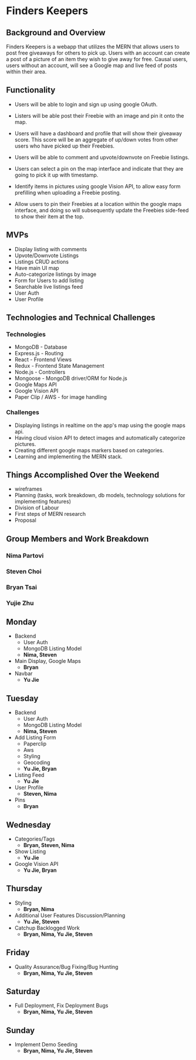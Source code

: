 # Finders Keepers

## Background and Overview

Finders Keepers is a webapp that utilizes the MERN that allows users to post free
giveaways for others to pick up. Users with an account can create a post of a picture of an
item they wish to give away for free. Causal users, users without an account, will
see a Google map and live feed of posts within their area.

## Functionality
  + Users will be able to login and sign up using google OAuth.

  + Listers will be able post their Freebie with an image and pin it onto the map.

  + Users will have a dashboard and profile that will show their giveaway score. This score will be an aggregate of up/down votes from other users who have picked up their Freebies.

  + Users will be able to comment and upvote/downvote on Freebie listings.

  + Users can select a pin on the map interface and indicate that they are going to pick it up with timestamp.

  + Identify items in pictures using google Vision API, to allow easy form prefilling when uploading a Freebie posting.
  
  + Allow users to pin their Freebies at a location within the google maps interface, and doing so will subsequently update the Freebies side-feed to show their item at the top.  

## MVPs
  + Display listing with comments
  + Upvote/Downvote Listings
  + Listings CRUD actions
  + Have main UI map 
  + Auto-categorize listings by image
  + Form for Users to add listing
  + Searchable live listings feed 
  + User Auth
  + User Profile 

## Technologies and Technical Challenges

### Technologies

- MongoDB - Database
- Express.js - Routing
- React - Frontend Views
- Redux - Frontend State Management
- Node.js - Controllers
- Mongoose - MongoDB driver/ORM for Node.js
- Google Maps API
- Google Vision API
- Paper Clip / AWS - for image handling

### Challenges

- Displaying listings in realtime on the app's map using the google maps api.
- Having cloud vision API to detect images and automatically categorize pictures.
- Creating different google maps markers based on categories.
- Learning and implementing the MERN stack.


## Things Accomplished Over the Weekend

- wireframes
- Planning (tasks, work breakdown, db models, technology solutions for implementing features)
- Division of Labour
- First steps of MERN research
- Proposal

## Group Members and Work Breakdown

### Nima Partovi
### Steven Choi
### Bryan Tsai
### Yujie Zhu

## Monday

  + Backend
     - User Auth
     - MongoDB Listing Model
     - **Nima, Steven**
  + Main Display, Google Maps
     - **Bryan**
  + Navbar
     - **Yu Jie**
     
## Tuesday

  + Backend
     - User Auth
     - MongoDB Listing Model
     - **Nima, Steven**
  + Add Listing Form
     - Paperclip
     - Aws
     - Styling
     - Geocoding
     - **Yu Jie, Bryan**
  + Listing Feed
     - **Yu Jie**
  + User Profile
     - **Steven, Nima**
  + Pins
     - **Bryan**
     
## Wednesday
   
   + Categories/Tags
      - **Bryan, Steven, Nima**
   + Show Listing
      - **Yu Jie**
   + Google Vision API
      - **Yu Jie, Bryan**
      
## Thursday

   + Styling
      - **Bryan, Nima**
   + Additional User Features Discussion/Planning
      - **Yu Jie, Steven**
   + Catchup Backlogged Work
      - **Bryan, Nima, Yu Jie, Steven**
      
## Friday

   + Quality Assurance/Bug Fixing/Bug Hunting
      - **Bryan, Nima, Yu Jie, Steven**
      
## Saturday

   + Full Deployment, Fix Deployment Bugs
      - **Bryan, Nima, Yu Jie, Steven**
   
## Sunday

   + Implement Demo Seeding
      - **Bryan, Nima, Yu Jie, Steven**
